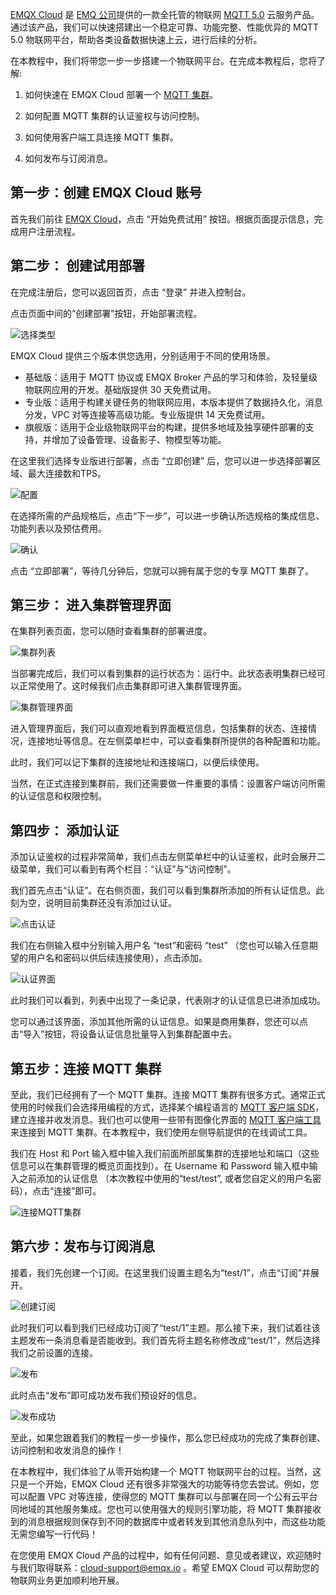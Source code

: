 [EMQX Cloud](https://www.emqx.com/zh/cloud) 是 [EMQ 公司](https://www.emqx.com/zh/about)提供的一款全托管的物联网 [MQTT 5.0](https://www.emqx.com/zh/mqtt/mqtt5) 云服务产品。通过该产品，我们可以快速搭建出一个稳定可靠、功能完整、性能优异的 MQTT 5.0 物联网平台，帮助各类设备数据快速上云，进行后续的分析。

在本教程中，我们将带您一步一步搭建一个物联网平台。在完成本教程后，您将了解:

1. 如何快速在 EMQX Cloud 部署一个 [MQTT 集群](https://www.emqx.com/zh/blog/mqtt-broker-clustering-part-3-challenges-and-solutions-of-emqx-horizontal-scalability)。

2. 如何配置 MQTT 集群的认证鉴权与访问控制。

3. 如何使用客户端工具连接 MQTT 集群。

4. 如何发布与订阅消息。

   

## 第一步：创建 EMQX Cloud 账号

首先我们前往 [EMQX Cloud](https://www.emqx.com/zh/cloud)，点击 “开始免费试用” 按钮。根据页面提示信息，完成用户注册流程。



## 第二步： 创建试用部署

在完成注册后，您可以返回首页，点击 “登录” 并进入控制台。

点击页面中间的“创建部署”按钮，开始部署流程。

![选择类型](https://static.emqx.net/images/afbeb89427fe2f1a9821a2fcbd988439.png)


EMQX Cloud 提供三个版本供您选用，分别适用于不同的使用场景。

- 基础版：适用于 MQTT 协议或 EMQX Broker 产品的学习和体验，及轻量级物联网应用的开发。基础版提供 30 天免费试用。
- 专业版：适用于构建关键任务的物联网应用，本版本提供了数据持久化，消息分发，VPC 对等连接等高级功能。专业版提供 14 天免费试用。
- 旗舰版：适用于企业级物联网平台的构建，提供多地域及独享硬件部署的支持，并增加了设备管理、设备影子、物模型等功能。

在这里我们选择专业版进行部署，点击 “立即创建” 后，您可以进一步选择部署区域、最大连接数和TPS。

![配置](https://static.emqx.net/images/de52eba8fc3ab4a8f3923f8d1f3b1b69.png)

在选择所需的产品规格后，点击“下一步”，可以进一步确认所选规格的集成信息、功能列表以及预估费用。

![确认](https://static.emqx.net/images/db13585fde483bb247bea7bb5996cc3e.png)

点击 “立即部署”，等待几分钟后，您就可以拥有属于您的专享 MQTT 集群了。

## 第三步： 进入集群管理界面

在集群列表页面，您可以随时查看集群的部署进度。

![集群列表](https://static.emqx.net/images/e14d4b3ebe6b32d8c96578e13075b78c.png)


当部署完成后，我们可以看到集群的运行状态为：运行中。此状态表明集群已经可以正常使用了。这时候我们点击集群即可进入集群管理界面。

![集群管理界面](https://static.emqx.net/images/dbf89228789e10e052bd99a81c8e09f6.png)

进入管理界面后，我们可以直观地看到界面概览信息，包括集群的状态、连接情况，连接地址等信息。在左侧菜单栏中，可以查看集群所提供的各种配置和功能。

此时，我们可以记下集群的连接地址和连接端口，以便后续使用。

当然，在正式连接到集群前，我们还需要做一件重要的事情：设置客户端访问所需的认证信息和权限控制。

## 第四步： 添加认证

添加认证鉴权的过程非常简单，我们点击左侧菜单栏中的认证鉴权，此时会展开二级菜单，我们可以看到有两个栏目：“认证”与“访问控制”。

我们首先点击“认证”。在右侧页面，我们可以看到集群所添加的所有认证信息。此刻为空，说明目前集群还没有添加过认证。

![点击认证](https://static.emqx.net/images/09f2690625ce27735c16adbb8130d589.png)

我们在右侧输入框中分别输入用户名 “test”和密码 “test” （您也可以输入任意期望的用户名和密码以供后续连接使用），点击添加。

![认证界面](https://static.emqx.net/images/b8e30bc29e4d343429db61727ae13a5d.png)

此时我们可以看到，列表中出现了一条记录，代表刚才的认证信息已进添加成功。

您可以通过该界面，添加其他所需的认证信息。如果是商用集群，您还可以点击“导入”按钮，将设备认证信息批量导入到集群配置中去。



## 第五步：连接 MQTT 集群

至此，我们已经拥有了一个 MQTT 集群。连接 MQTT 集群有很多方式。通常正式使用的时候我们会选择用编程的方式，选择某个编程语言的 [MQTT 客户端 SDK](https://www.emqx.com/zh/mqtt-client-sdk)，建立连接并收发消息。我们也可以使用一些带有图像化界面的 [MQTT 客户端工具](https://www.emqx.com/zh/blog/mqtt-client-tools)来连接到 MQTT 集群。在本教程中，我们使用左侧导航提供的在线调试工具。

我们在 Host 和 Port 输入框中输入我们前面所部属集群的连接地址和端口（这些信息可以在集群管理的概览页面找到）。在 Username 和 Password 输入框中输入之前添加的认证信息 （本次教程中使用的“test/test”, 或者您自定义的用户名密码），点击“连接”即可。

![连接MQTT集群](https://static.emqx.net/images/ab5a024a88e3fae55abbea3af80d0635.png)



## 第六步：发布与订阅消息

接着，我们先创建一个订阅。在这里我们设置主题名为“test/1”，点击“订阅”并展开。

![创建订阅](https://static.emqx.net/images/ca6fc8db23a276ebebe61bc45b2884dc.png)

此时我们可以看到我们已经成功订阅了“test/1”主题。那么接下来，我们试着往该主题发布一条消息看是否能收到。我们首先将主题名称修改成“test/1”，然后选择我们之前设置的连接。

![发布](https://static.emqx.net/images/cf4fbba8ec7873cca8b9f0b0babf04cf.png)

此时点击“发布”即可成功发布我们预设好的信息。

![发布成功](https://static.emqx.net/images/04bfb979fd2c602cbab5dae0e7a8ae25.png)



至此，如果您跟着我们的教程一步一步操作，那么您已经成功的完成了集群创建、访问控制和收发消息的操作！

在本教程中，我们体验了从零开始构建一个 MQTT 物联网平台的过程。当然，这只是一个开始，EMQX Cloud 还有很多非常强大的功能等待您去尝试。例如，您可以配置 VPC 对等连接，使得您的 MQTT 集群可以与部署在同一个公有云平台同地域的其他服务集成。您也可以使用强大的规则引擎功能，将 MQTT 集群接收到的消息根据规则保存到不同的数据库中或者转发到其他消息队列中，而这些功能无需您编写一行代码！

在您使用 EMQX Cloud 产品的过程中，如有任何问题、意见或者建议，欢迎随时与我们取得联系：[cloud-support@emqx.io](mailto:cloud-support@emqx.io) 。希望 EMQX Cloud 可以帮助您的物联网业务更加顺利地开展。
